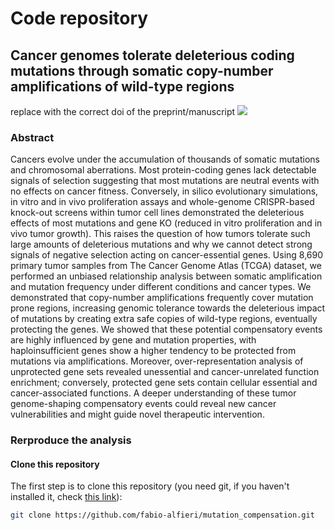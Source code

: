 # Code repository

## Cancer genomes tolerate deleterious coding mutations through somatic copy-number amplifications of wild-type regions

replace with the correct doi of the preprint/manuscript
[![](https://img.shields.io/badge/doi-10.1101/2021.02.13.429885-red.svg)](https://doi.org/10.1101/2021.02.13.429885)

### Abstract
Cancers evolve under the accumulation of thousands of somatic mutations and chromosomal aberrations. Most protein-coding genes lack detectable signals of selection suggesting that most mutations are neutral events with no effects on cancer fitness. Conversely, in silico evolutionary simulations, in vitro and in vivo proliferation assays and whole-genome CRISPR-based knock-out screens within tumor cell lines demonstrated the deleterious effects of most mutations and gene KO (reduced in vitro proliferation and in vivo tumor growth).  This raises the question of how tumors tolerate such large amounts of deleterious mutations and why we cannot detect strong signals of negative selection acting on cancer-essential genes. Using 8,690 primary tumor samples from The Cancer Genome Atlas (TCGA) dataset, we performed an unbiased relationship analysis between somatic amplification and mutation frequency under different conditions and cancer types. We demonstrated that copy-number amplifications frequently cover mutation prone regions, increasing genomic tolerance towards the deleterious impact of mutations by creating extra safe copies of wild-type regions, eventually protecting the genes. We showed that these potential compensatory events are highly influenced by gene and mutation properties, with haploinsufficient genes show a higher tendency to be protected from mutations via amplifications. Moreover, over-representation analysis of unprotected gene sets revealed unessential and cancer-unrelated function enrichment; conversely, protected gene sets contain cellular essential and cancer-associated functions. A deeper understanding of these tumor genome-shaping compensatory events could reveal new cancer vulnerabilities and might guide novel therapeutic intervention.


### Rerproduce the analysis
#### Clone this repository

The first step is to clone this repository (you need git, if you haven't installed it, check [this link](https://git-scm.com/book/en/v2/Getting-Started-Installing-Git)):
```bash
git clone https://github.com/fabio-alfieri/mutation_compensation.git
```

